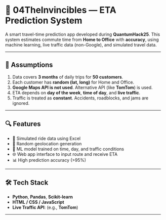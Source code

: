 # 🚗 04TheInvincibles — ETA Prediction System

A smart travel-time prediction app developed during **QuantumHack25**. This system estimates commute time from **Home to Office** with **accuracy**,
using machine learning, live traffic data (non-Google), and simulated travel data.

---

## 📌 Assumptions

1. Data covers **3 months** of daily trips for **50 customers**.
2. Each customer has **random (lat, long)** for Home and Office.
3. **Google Maps API is not used**. Alternative API (like **TomTom**) is used.
4. ETA depends on **day of the week**, **time of day**, and **live traffic**.
5. Traffic is treated as **constant**. Accidents, roadblocks, and jams are ignored.

---

## 🔍 Features

- 🧪 Simulated ride data using Excel
- 📍 Random geolocation generation
- 🧠 ML model trained on time, day, and traffic conditions
- 🌐 Web app interface to input route and receive ETA
- 📊 High prediction accuracy (>95%)

---

## 🛠 Tech Stack

- **Python**, **Pandas**, **Scikit-learn**
- **HTML / CSS / JavaScript**
- **Live Traffic API**: (e.g., **TomTom**)

---

